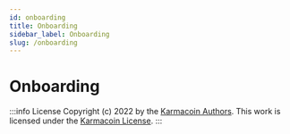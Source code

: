 ```yaml
---
id: onboarding
title: Onboarding
sidebar_label: Onboarding
slug: /onboarding
---
```


# Onboarding

:::info License
Copyright (c) 2022 by the [Karmacoin Authors](https://github.com/avive/karmacoin-docs). This work is licensed under the [Karmacoin License](/docs/license).
:::
